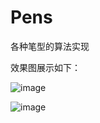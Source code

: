 # Pens
各种笔型的算法实现

效果图展示如下：

![image](https://github.com/doubledouble123/Pens/blob/master/%E6%95%88%E6%9E%9C%E5%9B%BE/show_pen.png)

![image](https://github.com/doubledouble123/Pens/blob/master/%E6%95%88%E6%9E%9C%E5%9B%BE/show_brush.png)
